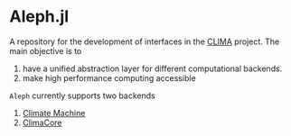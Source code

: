 # Aleph.jl

A repository for the development of interfaces in the [CLIMA](https://github.com/CliMA) project. The main objective is to
1. have a unified abstraction layer for different computational backends. 
1. make high performance computing accessible

```Aleph``` currently supports two backends

1. [Climate Machine](https://github.com/CliMA/ClimateMachine.jl)
1. [ClimaCore](https://github.com/CliMA/ClimateCore.jl)